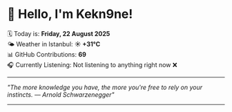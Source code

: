 # 👋 Hello, I'm Kekn9ne!

🗓️ Today is: **Friday, 22 August 2025**  
🌤️ Weather in Istanbul: **☀️   +31°C**  
📊 GitHub Contributions: **69**  
🎧 Currently Listening: Not listening to anything right now ❌

---

_"The more knowledge you have, the more you're free to rely on your instincts. — *Arnold Schwarzenegger*"_

---
